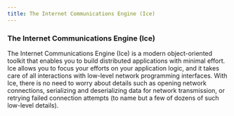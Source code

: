```yaml
---
title: The Internet Communications Engine (Ice)
---
```

<h3 class="sectionedit1" id="the_internet_communications_engine_ice">The Internet Communications Engine (Ice)</h3>
<div class="level3">

<p>
The Internet Communications Engine (Ice) is a modern object-oriented toolkit that enables you to build distributed applications with minimal effort. Ice allows you to focus your efforts on your application logic, and it takes care of all interactions with low-level network programming interfaces. With Ice, there is no need to worry about details such as opening network connections, serializing and deserializing data for network transmission, or retrying failed connection attempts (to name but a few of dozens of such low-level details). 
</p>

</div>
